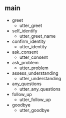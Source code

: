 ## main
* greet
  - utter_greet
* self_identify
  - utter_greet_name
* confirm_identity
  - utter_identity
* ask_consent
  - utter_consent
* ask_problem
  - utter_problem
* assess_understanding
  - utter_understanding
* any_questions
  - utter_any_questions
* follow_up
  - utter_follow_up
* goodbye
  - utter_goodbye
